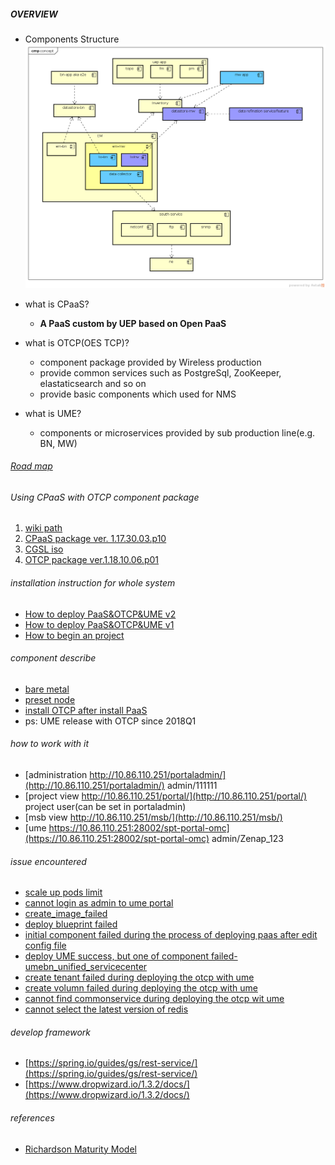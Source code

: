 ##### OVERVIEW
- Components Structure
![component structure](diagrams/component_view.png)
- what is CPaaS?
    - <b>A PaaS custom by UEP based on Open PaaS</b>

- what is OTCP(OES TCP)?
    - component package provided by Wireless production 
    - provide common services such as PostgreSql, ZooKeeper, elastaticsearch and so on
    - provide basic components which used for NMS

- what is UME?
    - components or microservices provided by sub production line(e.g. BN, MW)
    
###### [Road map](./roadmap.md)    

###### Using CPaaS with OTCP component package 

1. [wiki path](https://wiki.zte.com.cn/pages/viewpage.action?pageId=367729056)
2. [CPaaS package ver. 1.17.30.03.p10](https://artxa.zte.com.cn:443/artifactory/oes_tcp-release-generic/embpaas/both/v1.17.30.03.p10_1595805_1/version)
3. [CGSL iso](http://openpalette.zte.com.cn/docs/ver/v1.17.30.03.p10/installation_guide/images_release_notes.html)
4. [OTCP package ver.1.18.10.06.p01 ](https://artxa.zte.com.cn/artifactory/oes_tcp-release-generic/VERSION/v1.18.10.06.p01)

###### installation instruction for whole system
- [How to deploy PaaS&OTCP&UME v2](deploying_documents/deploy_paas&otcp&ume_v2.md) 
- [How to deploy PaaS&OTCP&UME v1](deploying_documents/deploy_paas&otcp&ume_v1.md)
- [How to begin an project](deploying_documents/HelloWorld4PaaS.md)

###### component describe
- [bare metal](./bare_scenario/README.md)
- [preset node](./preset_scenario/README.md)
- [install OTCP after install PaaS](./otcp/README.md)
- ps: UME release with OTCP since 2018Q1 

###### how to work with it
- [administration http://10.86.110.251/portaladmin/](http://10.86.110.251/portaladmin/)  admin/111111
- [project view http://10.86.110.251/portal/](http://10.86.110.251/portal/)  project user(can be set in portaladmin)
- [msb view http://10.86.110.251/msb/](http://10.86.110.251/msb/)
- [ume https://10.86.110.251:28002/spt-portal-omc](https://10.86.110.251:28002/spt-portal-omc) admin/Zenap_123

###### issue encountered
- [scale up pods limit](issues/how_to_scale_up_pod_limits.md)
- [cannot login as admin to ume portal](issues/fix_ume_login.md)
- [create_image_failed](issues/create_image_failed.md)
- [deploy blueprint failed](issues/deploy_blueprint_failed.md)
- [initial component failed during the process of deploying paas after edit config file](issues/initial_component_failed_while_deploying_paas.md)
- [deploy UME success, but one of component failed-umebn_unified_servicecenter](issues/umebn_unified_servicecenter_component_failed.md)
- [create tenant failed during deploying the otcp with ume](issues/failed_to_create_tenant_deploying_otcp)
- [create volumn failed during deploying the otcp with ume](issues/failed_to_create_volumn_deploying_otcp.md)
- [cannot find commonservice during deploying the otcp wit ume](issues/cannot_find_commonservice_while_deploying_otcp.md)
- [cannot select the latest version of redis](issues/how_to_select_redis_version.md)

###### develop framework
- [https://spring.io/guides/gs/rest-service/](https://spring.io/guides/gs/rest-service/)
- [https://www.dropwizard.io/1.3.2/docs/](https://www.dropwizard.io/1.3.2/docs/)

###### references
- [Richardson Maturity Model](https://martinfowler.com/articles/richardsonMaturityModel.html)
